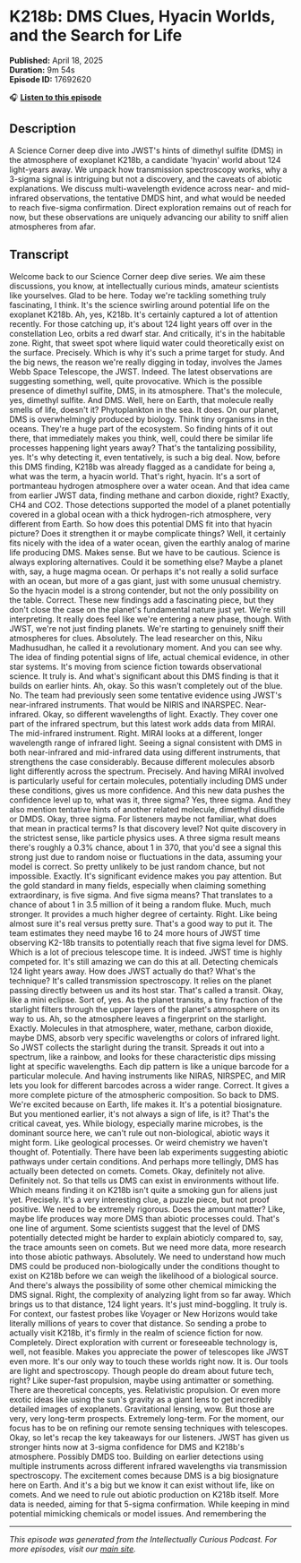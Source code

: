# K218b: DMS Clues, Hyacin Worlds, and the Search for Life

**Published:** April 18, 2025  
**Duration:** 9m 54s  
**Episode ID:** 17692620

🎧 **[Listen to this episode](https://intellectuallycurious.buzzsprout.com/2529712/episodes/17692620-k218b-dms-clues-hyacin-worlds-and-the-search-for-life)**

## Description

A Science Corner deep dive into JWST's hints of dimethyl sulfite (DMS) in the atmosphere of exoplanet K218b, a candidate 'hyacin' world about 124 light-years away. We unpack how transmission spectroscopy works, why a 3-sigma signal is intriguing but not a discovery, and the caveats of abiotic explanations. We discuss multi-wavelength evidence across near- and mid-infrared observations, the tentative DMDS hint, and what would be needed to reach five-sigma confirmation. Direct exploration remains out of reach for now, but these observations are uniquely advancing our ability to sniff alien atmospheres from afar.

## Transcript

Welcome back to our Science Corner deep dive series. We aim these discussions, you know, at intellectually curious minds, amateur scientists like yourselves. Glad to be here. Today we're tackling something truly fascinating, I think. It's the science swirling around potential life on the exoplanet K218b. Ah, yes, K218b. It's certainly captured a lot of attention recently. For those catching up, it's about 124 light years off over in the constellation Leo, orbits a red dwarf star. And critically, it's in the habitable zone. Right, that sweet spot where liquid water could theoretically exist on the surface. Precisely. Which is why it's such a prime target for study. And the big news, the reason we're really digging in today, involves the James Webb Space Telescope, the JWST. Indeed. The latest observations are suggesting something, well, quite provocative. Which is the possible presence of dimethyl sulfite, DMS, in its atmosphere. That's the molecule, yes, dimethyl sulfite. And DMS. Well, here on Earth, that molecule really smells of life, doesn't it? Phytoplankton in the sea. It does. On our planet, DMS is overwhelmingly produced by biology. Think tiny organisms in the oceans. They're a huge part of the ecosystem. So finding hints of it out there, that immediately makes you think, well, could there be similar life processes happening light years away? That's the tantalizing possibility, yes. It's why detecting it, even tentatively, is such a big deal. Now, before this DMS finding, K218b was already flagged as a candidate for being a, what was the term, a hyacin world. That's right, hyacin. It's a sort of portmanteau hydrogen atmosphere over a water ocean. And that idea came from earlier JWST data, finding methane and carbon dioxide, right? Exactly, CH4 and CO2. Those detections supported the model of a planet potentially covered in a global ocean with a thick hydrogen-rich atmosphere, very different from Earth. So how does this potential DMS fit into that hyacin picture? Does it strengthen it or maybe complicate things? Well, it certainly fits nicely with the idea of a water ocean, given the earthly analog of marine life producing DMS. Makes sense. But we have to be cautious. Science is always exploring alternatives. Could it be something else? Maybe a planet with, say, a huge magma ocean. Or perhaps it's not really a solid surface with an ocean, but more of a gas giant, just with some unusual chemistry. So the hyacin model is a strong contender, but not the only possibility on the table. Correct. These new findings add a fascinating piece, but they don't close the case on the planet's fundamental nature just yet. We're still interpreting. It really does feel like we're entering a new phase, though. With JWST, we're not just finding planets. We're starting to genuinely sniff their atmospheres for clues. Absolutely. The lead researcher on this, Niku Madhusudhan, he called it a revolutionary moment. And you can see why. The idea of finding potential signs of life, actual chemical evidence, in other star systems. It's moving from science fiction towards observational science. It truly is. And what's significant about this DMS finding is that it builds on earlier hints. Ah, okay. So this wasn't completely out of the blue. No. The team had previously seen some tentative evidence using JWST's near-infrared instruments. That would be NIRIS and INARSPEC. Near-infrared. Okay, so different wavelengths of light. Exactly. They cover one part of the infrared spectrum, but this latest work adds data from MIRAI. The mid-infrared instrument. Right. MIRAI looks at a different, longer wavelength range of infrared light. Seeing a signal consistent with DMS in both near-infrared and mid-infrared data using different instruments, that strengthens the case considerably. Because different molecules absorb light differently across the spectrum. Precisely. And having MIRAI involved is particularly useful for certain molecules, potentially including DMS under these conditions, gives us more confidence. And this new data pushes the confidence level up to, what was it, three sigma? Yes, three sigma. And they also mention tentative hints of another related molecule, dimethyl disulfide or DMDS. Okay, three sigma. For listeners maybe not familiar, what does that mean in practical terms? Is that discovery level? Not quite discovery in the strictest sense, like particle physics uses. A three sigma result means there's roughly a 0.3% chance, about 1 in 370, that you'd see a signal this strong just due to random noise or fluctuations in the data, assuming your model is correct. So pretty unlikely to be just random chance, but not impossible. Exactly. It's significant evidence makes you pay attention. But the gold standard in many fields, especially when claiming something extraordinary, is five sigma. And five sigma means? That translates to a chance of about 1 in 3.5 million of it being a random fluke. Much, much stronger. It provides a much higher degree of certainty. Right. Like being almost sure it's real versus pretty sure. That's a good way to put it. The team estimates they need maybe 16 to 24 more hours of JWST time observing K2-18b transits to potentially reach that five sigma level for DMS. Which is a lot of precious telescope time. It is indeed. JWST time is highly competed for. It's still amazing we can do this at all. Detecting chemicals 124 light years away. How does JWST actually do that? What's the technique? It's called transmission spectroscopy. It relies on the planet passing directly between us and its host star. That's called a transit. Okay, like a mini eclipse. Sort of, yes. As the planet transits, a tiny fraction of the starlight filters through the upper layers of the planet's atmosphere on its way to us. Ah, so the atmosphere leaves a fingerprint on the starlight. Exactly. Molecules in that atmosphere, water, methane, carbon dioxide, maybe DMS, absorb very specific wavelengths or colors of infrared light. So JWST collects the starlight during the transit. Spreads it out into a spectrum, like a rainbow, and looks for these characteristic dips missing light at specific wavelengths. Each dip pattern is like a unique barcode for a particular molecule. And having instruments like NIRAS, NIRSPEC, and MIR lets you look for different barcodes across a wider range. Correct. It gives a more complete picture of the atmospheric composition. So back to DMS. We're excited because on Earth, life makes it. It's a potential biosignature. But you mentioned earlier, it's not always a sign of life, is it? That's the critical caveat, yes. While biology, especially marine microbes, is the dominant source here, we can't rule out non-biological, abiotic ways it might form. Like geological processes. Or weird chemistry we haven't thought of. Potentially. There have been lab experiments suggesting abiotic pathways under certain conditions. And perhaps more tellingly, DMS has actually been detected on comets. Comets. Okay, definitely not alive. Definitely not. So that tells us DMS can exist in environments without life. Which means finding it on K218b isn't quite a smoking gun for aliens just yet. Precisely. It's a very interesting clue, a puzzle piece, but not proof positive. We need to be extremely rigorous. Does the amount matter? Like, maybe life produces way more DMS than abiotic processes could. That's one line of argument. Some scientists suggest that the level of DMS potentially detected might be harder to explain abioticly compared to, say, the trace amounts seen on comets. But we need more data, more research into those abiotic pathways. Absolutely. We need to understand how much DMS could be produced non-biologically under the conditions thought to exist on K218b before we can weigh the likelihood of a biological source. And there's always the possibility of some other chemical mimicking the DMS signal. Right, the complexity of analyzing light from so far away. Which brings us to that distance, 124 light years. It's just mind-boggling. It truly is. For context, our fastest probes like Voyager or New Horizons would take literally millions of years to cover that distance. So sending a probe to actually visit K218b, it's firmly in the realm of science fiction for now. Completely. Direct exploration with current or foreseeable technology is, well, not feasible. Makes you appreciate the power of telescopes like JWST even more. It's our only way to touch these worlds right now. It is. Our tools are light and spectroscopy. Though people do dream about future tech, right? Like super-fast propulsion, maybe using antimatter or something. There are theoretical concepts, yes. Relativistic propulsion. Or even more exotic ideas like using the sun's gravity as a giant lens to get incredibly detailed images of exoplanets. Gravitational lensing, wow. But those are very, very long-term prospects. Extremely long-term. For the moment, our focus has to be on refining our remote sensing techniques with telescopes. Okay, so let's recap the key takeaways for our listeners. JWST has given us stronger hints now at 3-sigma confidence for DMS and K218b's atmosphere. Possibly DMDS too. Building on earlier detections using multiple instruments across different infrared wavelengths via transmission spectroscopy. The excitement comes because DMS is a big biosignature here on Earth. And it's a big but we know it can exist without life, like on comets. And we need to rule out abiotic production on K218b itself. More data is needed, aiming for that 5-sigma confirmation. While keeping in mind potential mimicking chemicals or model issues. And remembering the

---
*This episode was generated from the Intellectually Curious Podcast. For more episodes, visit our [main site](https://intellectuallycurious.buzzsprout.com).*
